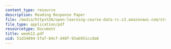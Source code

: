```yaml
---
content_type: resource
description: Reading Response Paper
file: /media/https%3A/open-learning-course-data-rc.s3.amazonaws.com/sts-035-the-history-of-computing-spring-2004/51d348945faf84cfd40f93a6951ccda8_week12.pdf
file_type: application/pdf
resourcetype: Document
title: week12.pdf
uid: 51d34894-5faf-84cf-d40f-93a6951ccda8
---
```

